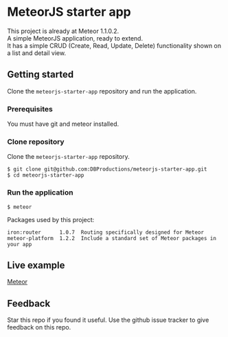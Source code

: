 # MeteorJS starter app

This project is already at Meteor 1.1.0.2.  
A simple MeteorJS application, ready to extend.  
It has a simple CRUD (Create, Read, Update, Delete) functionality shown on a list and detail view.

## Getting started

Clone the `meteorjs-starter-app` repository and run the application.

### Prerequisites

You must have git and meteor installed.  

### Clone repository

Clone the `meteorjs-starter-app` repository.

    $ git clone git@github.com:DBProductions/meteorjs-starter-app.git
    $ cd meteorjs-starter-app

### Run the application

    $ meteor

Packages used by this project:

    iron:router      1.0.7  Routing specifically designed for Meteor
    meteor-platform  1.2.2  Include a standard set of Meteor packages in your app

## Live example  

[Meteor](meteorjs-starter-app.meteor.com)

## Feedback
Star this repo if you found it useful. Use the github issue tracker to give feedback on this repo.